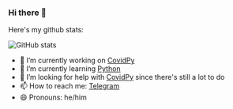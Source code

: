 ### Hi there 👋

Here's my github stats:

![GitHub stats](https://github-readme-stats.vercel.app/api?username=doggyhaha&show_icons=true&count_private=true&theme=github_dark)
- 🔭 I’m currently working on [CovidPy](https://github.com/CovidPyLib)
- 🌱 I’m currently learning [Python](https://python.org)
- 🤔 I’m looking for help with [CovidPy](https://github.com/CovidPyLib) since there's still a lot to do
- 📫 How to reach me: [Telegram](https://t.me/cagavo)
- 😄 Pronouns: he/him

